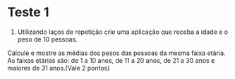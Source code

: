 # Teste 1

1. Utilizando laços de repetição crie uma aplicação que receba a idade e o peso de 10
pessoas.

Calcule e mostre as médias dos pesos das pessoas da mesma faixa etária.
As faixas etárias são: de 1 a 10 anos, de 11 a 20 anos, de 21 a 30 anos e maiores de
31 anos.(Vale 2 pontos)